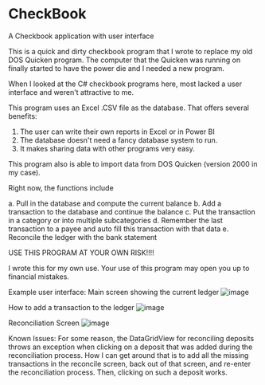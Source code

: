 # CheckBook
A Checkbook application with user interface

This is a quick and dirty checkbook program that I wrote to replace my old DOS Quicken program. 
The computer that the Quicken was running on finally started to have the power die and I needed a new program.

When I looked at the C# checkbook programs here, most lacked a user interface and weren't attractive to me.

This program uses an Excel .CSV file as the database. That offers several benefits:
1. The user can write their own reports in Excel or in Power BI
2. The database doesn't need a fancy database system to run.
3. It makes sharing data with other programs very easy.

This program also is able to import data from DOS Quicken (version 2000 in my case).

Right now, the functions include

a. Pull in the database and compute the current balance
b. Add a transaction to the database and continue the balance
c. Put the transaction in a category or into multiple subcategories
d. Remember the last transaction to a payee and auto fill this transaction with that data
e. Reconcile the ledger with the bank statement


USE THIS PROGRAM AT YOUR OWN RISK!!!!

I wrote this for my own use. Your use of this program may open you up to financial mistakes. 

Example user interface:
Main screen showing the current ledger
![image](https://user-images.githubusercontent.com/16313413/146238046-a0da1184-23e4-4983-ab63-9a21eb9767a4.png)

How to add a transaction to the ledger
![image](https://user-images.githubusercontent.com/16313413/146238391-ca0f7922-11b8-47d2-83a2-e1500f2618cb.png)

Reconciliation Screen
![image](https://user-images.githubusercontent.com/16313413/146239192-ae597906-a078-4f34-9d22-146265c3323e.png)




Known Issues:
For some reason, the DataGridView for reconciling deposits throws an exception when clicking on a deposit that was 
added during the reconciliation process. How I can get around that is to add all the missing transactions in the 
reconcile screen, back out of that screen, and re-enter the reconciliation process. Then, clicking on such a deposit works.
